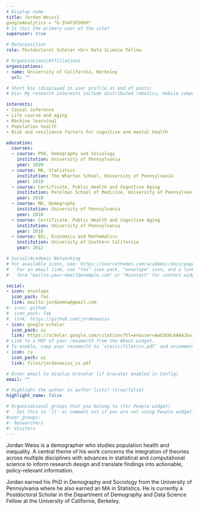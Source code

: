 ```yaml
---
# Display name
title: Jordan Weiss1
googleAnalytics = "G-3V4F3FS0VH"
# Is this the primary user of the site?
superuser: true

# Role/position
role: Postdoctoral Scholar <br> Data Science Fellow

# Organizations/Affiliations
organizations:
- name: University of California, Berkeley
  url: ""

# Short bio (displayed in user profile at end of posts)
# bio: My research interests include distributed robotics, mobile computing and programmable matter.

interests:
- Causal inference
- Life course and aging
- Machine learning1
- Population health
- Risk and resilience factors for cognitive and mental health

education:
  courses:
  - course: PhD, Demography and Sociology
    institution: University of Pennsylvania
    year: 2020
  - course: MA, Statistics
    institution: The Wharton School, University of Pennsylvania
    year: 2019
  - course: Certificate, Public Health and Cognitive Aging
    institution: Perelman School of Medicine, University of Pennsylvania
    year: 2019
  - course: MA, Demography
    institution: University of Pennsylvania
    year: 2018
  - course: Certificate, Public Health and Cognitive Aging
    institution: University of Pennsylvania
    year: 2018
  - course: BSc, Economics and Mathematics
    institution: University of Southern California
    year: 2012

# Social/Academic Networking
# For available icons, see: https://sourcethemes.com/academic/docs/page-builder/#icons
#   For an email link, use "fas" icon pack, "envelope" icon, and a link in the
#   form "mailto:your-email@example.com" or "#contact" for contact widget.

social:
- icon: envelope
  icon_pack: fas
  link: mailto:jordanmnw@gmail.com
#- icon: github
#  icon_pack: fab
#  link: https://github.com/jordanweiss
- icon: google-scholar
  icon_pack: ai
  link: https://scholar.google.com/citations?hl=en&user=AwUIKHcAAAAJ&view_op=list_works&sortby=pubdate
# Link to a PDF of your resume/CV from the About widget.
# To enable, copy your resume/CV to `static/files/cv.pdf` and uncomment the lines below.
- icon: cv
  icon_pack: ai
  link: files/jordanweiss_cv.pdf

# Enter email to display Gravatar (if Gravatar enabled in Config)
email: ""

# Highlight the author in author lists? (true/false)
highlight_name: false

# Organizational groups that you belong to (for People widget)
#   Set this to `[]` or comment out if you are not using People widget.
#user_groups:
#- Researchers
#- Visitors
---
```


Jordan Weiss is a demographer who studies population health and inequality. A central theme of his work concerns the integration of theories across multiple disciplines with advances in statistical and computational science to inform research design and translate findings into actionable, policy-relevant information. 

Jordan earned his PhD in Demography and Sociology from the University of Pennsylvania where he also earned an MA in Statistics. He is currently a Postdoctoral Scholar in the Department of Demography and Data Science Fellow at the University of California, Berkeley.